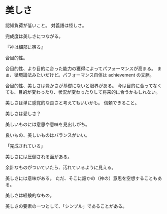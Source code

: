 # 美しさ

認知負荷が低いこと。
対義語は怪しさ。

完成度は美しさにつながる。

『神は細部に宿る』

合目的性。

合目的性、より目的に合った能力の獲得によってパフォーマンスが高まる。
まぁ、循環論法みたいだけど。パフォーマンス自体は achievement の文脈。

合目的性、美しさは豊かさが基礎にないと限界がある。
今は目的に合ってなくても、目的が変わったり、状況が変わったりして将来的に合うかもしれない。

美しさは単に感覚的な良さと考えてもいいかも。
信頼できること。

美しさは愛しさ？

美しいものには意思や意味を見出しがち。

良いもの、美しいものはバランスがいい。

「完成されている」

美しさには圧倒される面がある。

余計なものがついていたら、汚れているように見える。

美しさには意味がある。
ただ、そこに誰かの（神の）意思を空想することもある。

美しさは経験的なもの。

美しさの要素の一つとして、「シンプル」であることがある。
